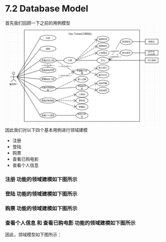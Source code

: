 # 7.2 Database Model
首先我们回顾一下之前的用例模型
![usecase](img/UsecaseDiagram/usecase.png)
因此我们对以下四个基本用例进行领域建模
- 注册
- 登陆
- 购票
- 查看已购电影
- 查看个人信息
### 注册 功能的领域建模如下图所示

### 登陆 功能的领域建模如下图所示

### 购票 功能的领域建模如下图所示

### 查看个人信息 和 查看已购电影 功能的领域建模如下图所示

因此，领域模型如下图所示：


